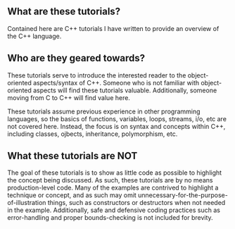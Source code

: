 What are these tutorials?
-------------------------
Contained here are C++ tutorials I have written to provide an overview of the C++ language.  

Who are they geared towards?
----------------------------
These tutorials serve to introduce the interested reader to the object-oriented aspects/syntax of C++.  Someone who is not familiar with object-oriented aspects will find these tutorials valuable.  Additionally, someone moving from C to C++ will find value here.

These tutorials assume previous experience in other programming languages, so the basics of functions, variables, loops, streams, i/o, etc are not covered here.  Instead, the focus is on syntax and concepts within C++, including classes, ojbects, inheritance, polymorphism, etc.

What these tutorials are NOT
----------------------------
The goal of these tutorials is to show as little code as possible to highlight the concept being discussed.  As such, these tutorials are by no means production-level code.  Many of the examples are contrived to highlight a technique or concept, and as such may omit unnecessary-for-the-purpose-of-illustration things, such as constructors or destructors when not needed in the example.  Additionally, safe and defensive coding practices such as error-handling and proper bounds-checking is not included for brevity.
